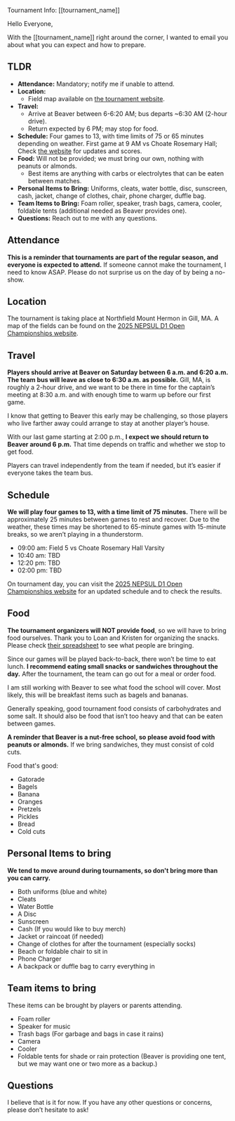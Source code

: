 Tournament Info: [[tournament_name]]

Hello Everyone,

With the [[tournament_name]] right around the corner, I wanted to email you about what you can expect and how to prepare.

## TLDR

- **Attendance:** Mandatory; notify me if unable to attend.
- **Location:** 
    - Field map available on [the tournament website](https://scorereport.net/2025/youth-open/event22550).
- **Travel:**
    - Arrive at Beaver between 6-6:20 AM; bus departs ~6:30 AM (2-hour drive).
    - Return expected by 6 PM; may stop for food.
- **Schedule:** Four games to 13, with time limits of 75 or 65 minutes depending on weather. First game at 9 AM vs Choate Rosemary Hall; Check [the website](https://scorereport.net/2025/youth-open/event22550) for updates and scores.
- **Food:** Will not be provided; we must bring our own, nothing with peanuts or almonds. 
    - Best items are anything with carbs or electrolytes that can be eaten between matches. 
- **Personal Items to Bring:** Uniforms, cleats, water bottle, disc, sunscreen, cash, jacket, change of clothes, chair, phone charger, duffle bag.
- **Team Items to Bring:** Foam roller, speaker, trash bags, camera, cooler, foldable tents (additional needed as Beaver provides one).
- **Questions:** Reach out to me with any questions.

## Attendance

**This is a reminder that tournaments are part of the regular season, and everyone is expected to attend.** If someone cannot make the tournament, I need to know ASAP. Please do not surprise us on the day of by being a no-show.

## Location

The tournament is taking place at Northfield Mount Hermon in Gill, MA. A map of the fields can be found on the [2025 NEPSUL D1 Open Championships website](https://scorereport.net/2025/youth-open/event22550).

## Travel

**Players should arrive at Beaver on Saturday between 6 a.m. and 6:20 a.m. The team bus will leave as close to 6:30 a.m. as possible.** Gill, MA, is roughly a 2-hour drive, and we want to be there in time for the captain’s meeting at 8:30 a.m. and with enough time to warm up before our first game.

I know that getting to Beaver this early may be challenging, so those players who live farther away could arrange to stay at another player’s house.

With our last game starting at 2:00 p.m., **I expect we should return to Beaver around 6 p.m.** That time depends on traffic and whether we stop to get food.

Players can travel independently from the team if needed, but it’s easier if everyone takes the team bus.

## Schedule

**We will play four games to 13, with a time limit of 75 minutes.** There will be approximately 25 minutes between games to rest and recover. Due to the weather, these times may be shortened to 65-minute games with 15-minute breaks, so we aren’t playing in a thunderstorm.

- 09:00 am: Field 5 vs Choate Rosemary Hall Varsity
- 10:40 am: TBD
- 12:20 pm: TBD
- 02:00 pm: TBD

On tournament day, you can visit the [2025 NEPSUL D1 Open Championships website](https://scorereport.net/2025/youth-open/event22550) for an updated schedule and to check the results.

## Food

**The tournament organizers will NOT provide food**, so we will have to bring food ourselves. Thank you to Loan and Kristen for organizing the snacks. Please check [their spreadsheet](https://docs.google.com/spreadsheets/d/15WsUSz1XzfndkeXkolU9d-7QhKdvVUEdJ3lhC336btA/edit?gid=682423558#gid=682423558) to see what people are bringing.

Since our games will be played back-to-back, there won’t be time to eat lunch. **I recommend eating small snacks or sandwiches throughout the day.** After the tournament, the team can go out for a meal or order food. 

I am still working with Beaver to see what food the school will cover. Most likely, this will be breakfast items such as bagels and bananas.

Generally speaking, good tournament food consists of carbohydrates and some salt. It should also be food that isn’t too heavy and that can be eaten between games. 

**A reminder that Beaver is a nut-free school, so please avoid food with peanuts or almonds.** If we bring sandwiches, they must consist of cold cuts.

Food that's good:
- Gatorade
- Bagels
- Banana
- Oranges
- Pretzels 
- Pickles
- Bread
- Cold cuts

## Personal Items to bring

**We tend to move around during tournaments, so don't bring more than you can carry.**

- Both uniforms (blue and white)
- Cleats
- Water Bottle
- A Disc
- Sunscreen
- Cash (If you would like to buy merch)
- Jacket or raincoat (if needed)
- Change of clothes for after the tournament (especially socks)
- Beach or foldable chair to sit in
- Phone Charger
- A backpack or duffle bag to carry everything in

## Team items to bring

These items can be brought by players or parents attending.

- Foam roller
- Speaker for music
- Trash bags (For garbage and bags in case it rains)
- Camera
- Cooler
- Foldable tents for shade or rain protection (Beaver is providing one tent, but we may want one or two more as a backup.)

## Questions

I believe that is it for now. If you have any other questions or concerns, please don’t hesitate to ask!